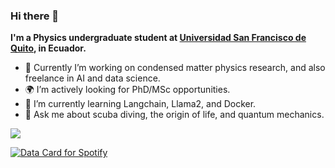 ### Hi there 👋

**I'm a Physics undergraduate student at [Universidad San Francisco de Quito](https://www.usfq.edu.ec/en/undergraduate-programs/physics), in Ecuador.**

- :space_invader: Currently I’m working on condensed matter physics research, and also freelance in AI and data science.
- :earth_africa: I’m actively looking for PhD/MSc opportunities.
- 🌱 I’m currently learning Langchain, Llama2, and Docker.
- 💬 Ask me about scuba diving, the origin of life, and quantum mechanics.
<!--
**jezur/jezur** is a ✨ _special_ ✨ repository because its `README.md` (this file) appears on your GitHub profile.

Here are some ideas to get you started:

- 🔭 I’m currently working on ...
- 🌱 I’m currently learning ...
- 👯 I’m looking to collaborate on ...
- 🤔 I’m looking for help with ...
- 💬 Ask me about ...
- 📫 How to reach me: ...
- 😄 Pronouns: ...
- ⚡ Fun fact: ...
-->

![](https://komarev.com/ghpvc/?username=jezur&abbreviated=true)

<a href="https://data-card-for-spotify.herokuapp.com/card?user_id=31h6fno4tiyvkgz755zsjwxryuyy">
  <img src="https://data-card-for-spotify.herokuapp.com/api/card?user_id=31h6fno4tiyvkgz755zsjwxryuyy&limit=3&hide_title=1" alt="Data Card for Spotify">
</a>
